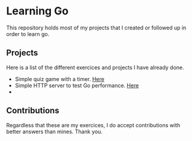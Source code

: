 # Learning Go
This repository holds most of my projects that I created or followed up in order to learn go.

## Projects
Here is a list of the different exercices and projects I have already done.
  * Simple quiz game with a timer. [Here](/01)
  * Simple HTTP server to test Go performance. [Here](/02)
  *

## Contributions
Regardless that these are my exercices, I do accept contributions with better answers than mines. Thank you.
